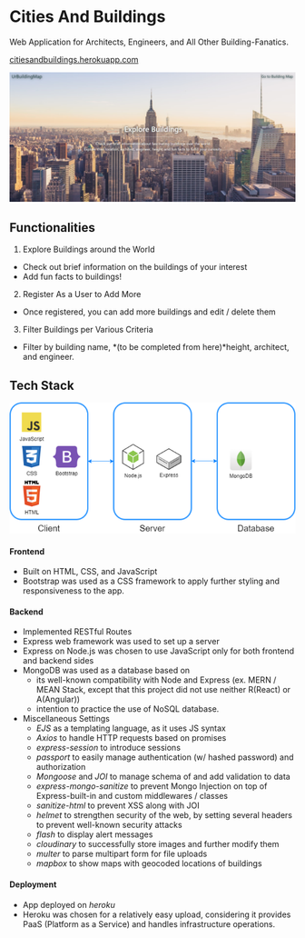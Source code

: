 # Cities And Buildings
Web Application for Architects, Engineers, and All Other Building-Fanatics.

[citiesandbuildings.herokuapp.com](https://citiesandbuildings.herokuapp.com)

![home](../imgs/CAB_image.png)

## Functionalities
1. Explore Buildings around the World
- Check out brief information on the buildings of your interest
- Add fun facts to buildings!

2. Register As a User to Add More
- Once registered, you can add more buildings and edit / delete them

3. Filter Buildings per Various Criteria
- Filter by building name, *(to be completed from here)*height, architect, and engineer.

## Tech Stack
![tech_stack](../imgs/CAB_tech_stack.png)

#### Frontend
- Built on HTML, CSS, and JavaScript
- Bootstrap was used as a CSS framework to apply further styling and responsiveness to the app.

#### Backend
- Implemented RESTful Routes
- Express web framework was used to set up a server
- Express on Node.js was chosen to use JavaScript only for both frontend and backend sides
- MongoDB was used as a database based on
  * its well-known compatibility with Node and Express (ex. MERN / MEAN Stack, except that this project did not use neither R(React) or A(Angular))
  * intention to practice the use of NoSQL database.
- Miscellaneous Settings
  * _EJS_ as a templating language, as it uses JS syntax
  * _Axios_ to handle HTTP requests based on promises
  * _express-session_ to introduce sessions
  * _passport_ to easily manage authentication (w/ hashed password) and authorization
  * _Mongoose_ and _JOI_ to manage schema of and add validation to data
  * _express-mongo-sanitize_ to prevent Mongo Injection on top of Express-built-in and custom middlewares / classes
  * _sanitize-html_ to prevent XSS along with JOI
  * _helmet_ to strengthen security of the web, by setting several headers to prevent well-known security attacks
  * _flash_ to display alert messages
  * _cloudinary_ to successfully store images and further modify them
  * _multer_ to parse multipart form for file uploads
  * _mapbox_ to show maps with geocoded locations of buildings

#### Deployment
- App deployed on _heroku_
- Heroku was chosen for a relatively easy upload, considering it provides PaaS (Platform as a Service) and handles infrastructure operations. 
